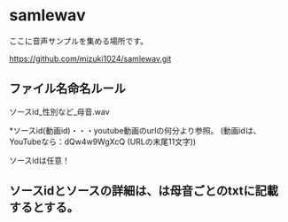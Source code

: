 # samlewav

ここに音声サンプルを集める場所です。

https://github.com/mizuki1024/samlewav.git


## ファイル名命名ルール
ソースid_性別など_母音.wav

*ソースid(動画id)・・・youtube動画のurlの何分より参照。
(動画idは、YouTubeなら：dQw4w9WgXcQ (URLの末尾11文字))

ソースidは任意！

## ソースidとソースの詳細は、は母音ごとのtxtに記載するとする。
